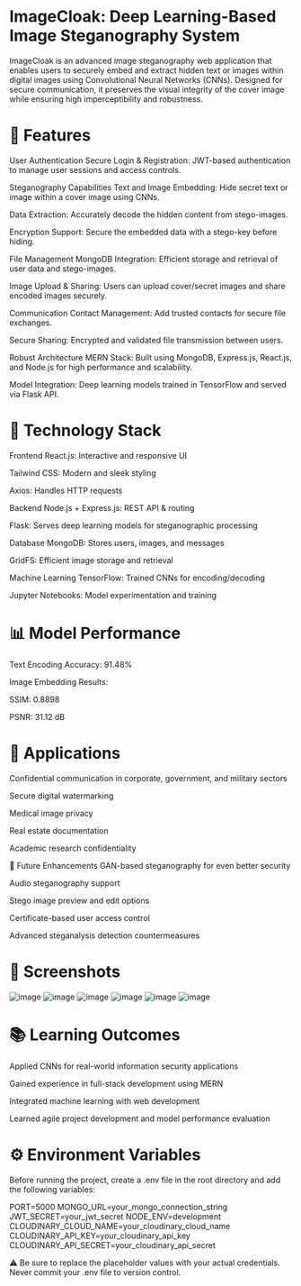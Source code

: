 # ImageCloak: Deep Learning-Based Image Steganography System
ImageCloak is an advanced image steganography web application that enables users to securely embed and extract hidden text or images within digital images using Convolutional Neural Networks (CNNs). Designed for secure communication, it preserves the visual integrity of the cover image while ensuring high imperceptibility and robustness.

# 🔐 Features
User Authentication
Secure Login & Registration: JWT-based authentication to manage user sessions and access controls.

Steganography Capabilities
Text and Image Embedding: Hide secret text or image within a cover image using CNNs.

Data Extraction: Accurately decode the hidden content from stego-images.

Encryption Support: Secure the embedded data with a stego-key before hiding.

File Management
MongoDB Integration: Efficient storage and retrieval of user data and stego-images.

Image Upload & Sharing: Users can upload cover/secret images and share encoded images securely.

Communication
Contact Management: Add trusted contacts for secure file exchanges.

Secure Sharing: Encrypted and validated file transmission between users.

Robust Architecture
MERN Stack: Built using MongoDB, Express.js, React.js, and Node.js for high performance and scalability.

Model Integration: Deep learning models trained in TensorFlow and served via Flask API.

# 🧠 Technology Stack
Frontend
React.js: Interactive and responsive UI

Tailwind CSS: Modern and sleek styling

Axios: Handles HTTP requests

Backend
Node.js + Express.js: REST API & routing

Flask: Serves deep learning models for steganographic processing

Database
MongoDB: Stores users, images, and messages

GridFS: Efficient image storage and retrieval

Machine Learning
TensorFlow: Trained CNNs for encoding/decoding

Jupyter Notebooks: Model experimentation and training

# 📊 Model Performance
Text Encoding Accuracy: 91.48%

Image Embedding Results:

SSIM: 0.8898

PSNR: 31.12 dB

# 🎯 Applications
Confidential communication in corporate, government, and military sectors

Secure digital watermarking

Medical image privacy

Real estate documentation

Academic research confidentiality

🚀 Future Enhancements
GAN-based steganography for even better security

Audio steganography support

Stego image preview and edit options

Certificate-based user access control

Advanced steganalysis detection countermeasures
# 📸 Screenshots
![image](https://github.com/user-attachments/assets/442a69dc-039f-40ce-90c4-b680f7608461)
![image](https://github.com/user-attachments/assets/258c5c00-aaff-48d1-82a4-505126948446)
![image](https://github.com/user-attachments/assets/5212e026-cf45-4b52-9a8f-f881661f65b3)
![image](https://github.com/user-attachments/assets/8b6f7b26-fc17-4aca-8be2-63e8dff7869d)
![image](https://github.com/user-attachments/assets/caab9ca5-fe0b-4d34-9238-a7869a7fa77b)
![image](https://github.com/user-attachments/assets/12c8b931-f5a1-4a73-9a07-cd13d1e4d066)


# 📚 Learning Outcomes
Applied CNNs for real-world information security applications

Gained experience in full-stack development using MERN

Integrated machine learning with web development

Learned agile project development and model performance evaluation

# ⚙️ Environment Variables
Before running the project, create a .env file in the root directory and add the following variables:

PORT=5000
MONGO_URL=your_mongo_connection_string
JWT_SECRET=your_jwt_secret
NODE_ENV=development
CLOUDINARY_CLOUD_NAME=your_cloudinary_cloud_name
CLOUDINARY_API_KEY=your_cloudinary_api_key
CLOUDINARY_API_SECRET=your_cloudinary_api_secret

⚠️ Be sure to replace the placeholder values with your actual credentials. Never commit your .env file to version control.
